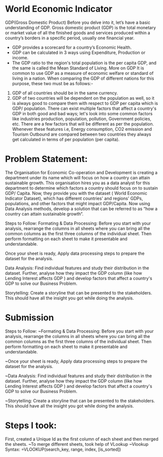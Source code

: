 # World Economic Indicator
GDP(Gross Domestic Product)
Before you delve into it, let’s have a basic understanding of GDP.
Gross domestic product (GDP) is the total monetary or market value of all the
finished goods and services produced within a country’s borders in a specific period,
usually one financial year.
- GDP provides a scorecard for a country’s Economic Health.
- GDP can be calculated in 3 ways using Expenditure, Production or income.
- The GDP ratio to the region's total population is the per capita GDP, and the
same is called the Mean Standard of Living.
More on GDP
It is common to use GDP as a measure of economic welfare or standard of living in a
nation. When comparing the GDP of different nations for this purpose, these two
must be as follows:-
1. GDP of all countries should be in the same currency.
2. GDP of two countries will be dependent on the population as well, so it is always
good to compare them with respect to GDP per capita which is GDP/ population.
There can exist multiple factors that affect a country's GDP in both good and bad
ways; let's look into some common factors like industries production, population,
pollution, Government policies, etc. There are a few factors that will be different as
per the population. Whenever these features i.e, Energy consumption, CO2
emission and Tourism Outbound are compared between two countries they
always get calculated in terms of per population (per capita).

# Problem Statement:

The Organisation for Economic Co-operation and Development is creating a
department under its name which will focus on how a country can attain sustainable
growth. 
This organisation hires you as a data analyst for this department to
determine which factors a country should focus on to sustain GDP/ Capita.
Now, they provide you with the dataset ( World Economic Indicator Dataset), which
has different countries' and regions' GDPs, populations, and other factors that might
impact GDP/Capita. 
Now using Data Analysis methods, develop a solution that can
be referred to as “how a country can attain sustainable growth“.

Steps to Follow:
Formating & Data Processing: Before you start with your analysis, rearrange the columns in all sheets where you
can bring all the common columns as the first three columns of the individual sheet.
Then perform formatting on each sheet to make it presentable and understandable.

Once your sheet is ready, Apply data processing steps to prepare the dataset for the
analysis.

Data Analysis: 
Find individual features and study their distribution in the dataset. Further, analyse
how they impact the GDP column (like how Lending Interest affects GDP ) and
develop factors that affect a country's GDP to solve our Business Problem.

Storytelling:
Create a storyline that can be presented to the stakeholders. This should have all the
insight you got while doing the analysis.

# Submission
Steps to Follow:
~Formating & Data Processing:
Before you start with your analysis, rearrange the columns in all sheets where you
can bring all the common columns as the first three columns of the individual sheet.
Then perform formatting on each sheet to make it presentable and understandable.

~Once your sheet is ready, Apply data processing steps to prepare the dataset for the
analysis.

~Data Analysis:
Find individual features and study their distribution in the dataset. Further, analyse
how they impact the GDP column (like how Lending Interest affects GDP ) and
develop factors that affect a country's GDP to solve our Business Problem.

~Storytelling:
Create a storyline that can be presented to the stakeholders. This should have all the
insight you got while doing the analysis.

# Steps I took:
First, created a Unique Id as the first column of each sheet and then merged the sheets.
~To merge different sheets, took help of VLookup
~Vlookup Syntax: =VLOOKUP(search_key, range, index, [is_sorted])
